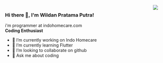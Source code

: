 <img align="right" src="https://github-readme-stats.vercel.app/api?username=wildanptra&layout=dark">

### Hi there 👋, I'm Wildan Pratama Putra!

i'm programmer at indohomecare.com
<br>
<b> Coding Enthusiast </b>

<!-- **wildanptra/wildanptra** is a ✨ _special_ ✨ repository because its `README.md` (this file) appears on your GitHub profile.

Here are some ideas to get you started: -->

- 🔭 I’m currently working on Indo Homecare
- 🌱 I’m currently learning Flutter
- 👯 I’m looking to collaborate on github
- 💬 Ask me about coding
